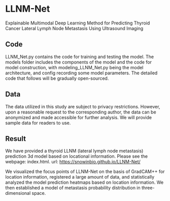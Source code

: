 # LLNM-Net
Explainable Multimodal Deep Learning Method for Predicting Thyroid Cancer Lateral Lymph Node Metastasis Using Ultrasound Imaging

## Code
LLNM_Net.py contains the code for training and testing the model. The models folder includes the components of the model and the code for model construction, with modeling_LLNM_Net.py being the model architecture, and config recording some model parameters. The detailed code that follows will be gradually open-sourced.

## Data
The data utilized in this study are subject to privacy restrictions. However, upon a reasonable request to the corresponding author, the data can be anonymized and made accessible for further analysis. We will provide sample data for readers to use.

## Result
We have provided a thyroid LLNM (lateral lymph node metastasis) prediction 3d model based on locational information. Please see the webpage: index.html. url: https://snowinbio.github.io/LLNM-Net/

We visualized the focus points of LLNM-Net on the basis of GradCAM++ for location information, registered a large amount of data, and statistically analyzed the model prediction heatmaps based on location information. We then established a model of metastasis probability distribution in three-dimensional space.

